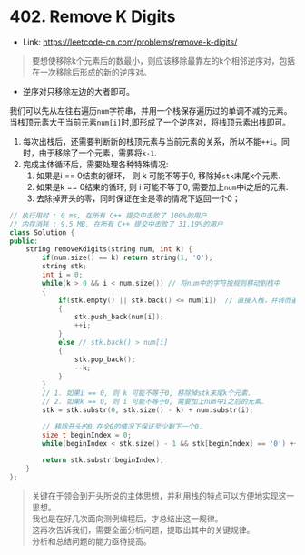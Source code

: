 # 402. Remove K Digits

* Link: https://leetcode-cn.com/problems/remove-k-digits/

> 要想使移除k个元素后的数最小，则应该移除最靠左的k个相邻逆序对，包括在一次移除后形成的新的逆序对。

* 逆序对只移除左边的大者即可。

我们可以先从左往右遍历`num`字符串，并用一个栈保存遍历过的单调不减的元素。当栈顶元素大于当前元素`num[i]`时,即形成了一个逆序对，将栈顶元素出栈即可。
1. 每次出栈后，还需要判断新的栈顶元素与当前元素的关系，所以不能`++i`。同时，由于移除了一个元素，需要将`k-1`.
2. 完成主体循环后，需要处理各种特殊情况:
    1. 如果是i == 0结束的循环， 则 k 可能不等于0, 移除掉`stk`末尾k个元素.
    2. 如果是k == 0结束的循环, 则 i 可能不等于0, 需要加上`num`中i之后的元素.
    3. 去除掉开头的零，同时保证在全是零的情况下返回一个0；
```c++
// 执行用时 : 0 ms, 在所有 C++ 提交中击败了 100%的用户
// 内存消耗 : 9.5 MB, 在所有 C++ 提交中击败了 31.19%的用户
class Solution {
public:
    string removeKdigits(string num, int k) {
        if(num.size() == k) return string(1, '0');
        string stk;
        int i = 0;
        while(k > 0 && i < num.size()) // 将num中的字符按规则移动到栈中
        {
            if(stk.empty() || stk.back() <= num[i])  // 直接入栈，并转而遍历下一个元素
            {
                stk.push_back(num[i]);
                ++i;
            }    
            else // stk.back() > num[i]
            {
                stk.pop_back();
                --k;
            }
        }
        // 1. 如果i == 0, 则 k 可能不等于0, 移除掉stk末尾k个元素.
        // 2. 如果k == 0, 则 i 可能不等于0, 需要加上num中i之后的元素.
        stk = stk.substr(0, stk.size() - k) + num.substr(i);

        // 移除开头的0,在全0的情况下保证至少剩下一个0.
        size_t beginIndex = 0;
        while(beginIndex < stk.size() - 1 && stk[beginIndex] == '0') ++beginIndex;
        
        return stk.substr(beginIndex);
    }
};
```
> 关键在于领会到开头所说的主体思想，并利用栈的特点可以方便地实现这一思想。  
> 我也是在好几次面向测例编程后，才总结出这一规律。  
> 这再次告诉我们，需要全面分析问题，提取出其中的关键规律。  
> 分析和总结问题的能力亟待提高。  